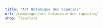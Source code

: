 ```yaml
---
title: "Art Botanique des Capucins"
url: /compiegne/art-botanique-des-capucins/
shop: fleuriste
---
```

